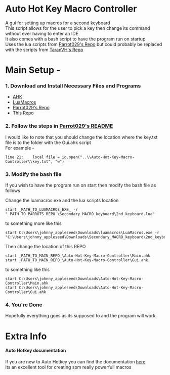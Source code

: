# Auto Hot Key Macro Controller
A gui for setting up macros for a second keyboard  
This script allows for the user to pick a key then change its command without ever having to enter an IDE  
It also comes with a bash script to have the program run on startup  
Uses the lua scripts from [Parrot029's Repo](https://github.com/Parrot023/Secondary_MACRO_keyboard) but could probably be replaced with the scripts from [TaranVH's Repo](https://github.com/TaranVH/2nd-keyboard/tree/master/LUAMACROS)

# Main Setup -

### 1. Download and Install Necessary Files and Programs
- [AHK](https://www.autohotkey.com)
- [LuaMacros](http://www.hidmacros.eu/forum/viewtopic.php?f=10&t=241#p794)
- [Parrot029's Repo](https://github.com/Parrot023/Secondary_MACRO_keyboard)
- This Repo

### 2. Follow the steps in [Parrot029's README](https://github.com/Parrot023/Secondary_MACRO_keyboard/blob/master/README.md)
I would like to note that you should change the location where the key.txt file is to the folder with the Gui.ahk script  
For example -
```
line 21:    local file = io.open("..\\Auto-Hot-Key-Macro-Controller\\key.txt", "w")
```

### 3. Modify the bash file
If you wish to have the program run on start then modify the bash file as follows

Change the luamacros.exe and the lua scripts location
```
start _PATH_TO_LUAMACROS_EXE_ -r "_PATH_TO_PARROTS_REPO_\Secondary_MACRO_keyboard\2nd_keyboard.lua" 
```
to something more like this
```
start C:\Users\johnny_appleseed\Downloads\luamacros\LuaMacros.exe -r "C:\Users\johnny_appleseed\Downloads\Secondary_MACRO_keyboard\2nd_keyboard.lua" 
```

Then change the location of this REPO
```
start _PATH_TO_MAIN_REPO_\Auto-Hot-Key-Macro-Controller\Main.ahk
start _PATH_TO_MAIN_REPO_\Auto-Hot-Key-Macro-Controller\Gui.ahk
```
to something like this
```
start C:\Users\johnny_appleseed\Downloads\Auto-Hot-Key-Macro-Controller\Main.ahk
start C:\Users\johnny_appleseed\Downloads\Auto-Hot-Key-Macro-Controller\Gui.ahk
```

### 4. You're Done
Hopefully everything goes as its supposed to and the program will work.

# Extra Info

#### Auto Hotkey documentation
If you are new to Auto Hotkey you can find the documentation [here](https://www.autohotkey.com/docs/AutoHotkey.htm)  
Its an excellent tool for creating som really powerfull macros